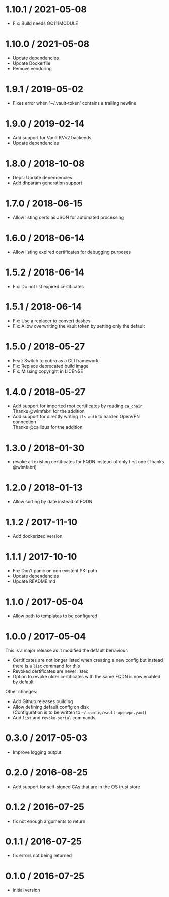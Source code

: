 # 1.10.1 / 2021-05-08

  * Fix: Build needs GO111MODULE

# 1.10.0 / 2021-05-08

  * Update dependencies
  * Update Dockerfile
  * Remove vendoring

# 1.9.1 / 2019-05-02

  * Fixes error when '~/.vault-token' contains a trailing newline

# 1.9.0 / 2019-02-14

  * Add support for Vault KVv2 backends
  * Update dependencies

# 1.8.0 / 2018-10-08

  * Deps: Update dependencies
  * Add dhparam generation support

# 1.7.0 / 2018-06-15

  * Allow listing certs as JSON for automated processing

# 1.6.0 / 2018-06-14

  * Allow listing expired certificates for debugging purposes

# 1.5.2 / 2018-06-14

  * Fix: Do not list expired certificates

# 1.5.1 / 2018-06-14

  * Fix: Use a replacer to convert dashes
  * Fix: Allow overwriting the vault token by setting only the default

# 1.5.0 / 2018-05-27

  * Feat: Switch to cobra as a CLI framework
  * Fix: Replace deprecated build image
  * Fix: Missing copyright in LICENSE

# 1.4.0 / 2018-05-27

- Add support for imported root certificates by reading `ca_chain`  
  Thanks @wimfabri for the addition
- Add support for directly writing `tls-auth` to harden OpenVPN connection  
  Thanks @callidus for the addition

# 1.3.0 / 2018-01-30

  * revoke all existing certificates for FQDN instead of only first one (Thanks @wimfabri)

# 1.2.0 / 2018-01-13

  * Allow sorting by date instead of FQDN

# 1.1.2 / 2017-11-10

  * Add dockerized version

# 1.1.1 / 2017-10-10

  * Fix: Don't panic on non existent PKI path
  * Update dependencies
  * Update README.md

# 1.1.0 / 2017-05-04

  * Allow path to templates to be configured

# 1.0.0 / 2017-05-04

This is a major release as it modified the default behaviour:
- Certificates are not longer listed when creating a new config but instead there is a `list` command for this
- Revoked certificates are never listed
- Option to revoke older certificates with the same FQDN is now enabled by default

Other changes:
  * Add Github releases building
  * Allow defining default config on disk  
    (Configuration is to be written to `~/.config/vault-openvpn.yaml`)
  * Add `list` and `revoke-serial` commands

# 0.3.0 / 2017-05-03

  * Improve logging output

# 0.2.0 / 2016-08-25

  * Add support for self-signed CAs that are in the OS trust store

# 0.1.2 / 2016-07-25

  * fix not enough arguments to return

# 0.1.1 / 2016-07-25

  * fix errors not being returned

# 0.1.0 / 2016-07-25

  * initial version